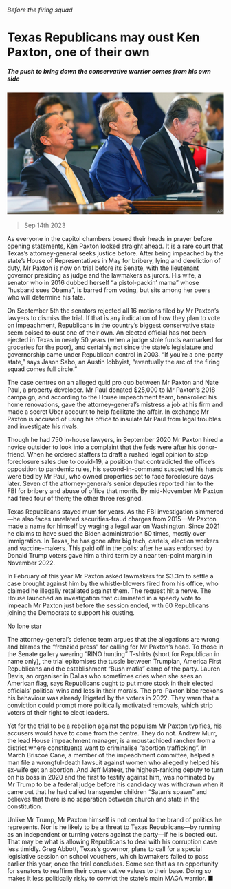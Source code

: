 ###### Before the firing squad

# Texas Republicans may oust Ken Paxton, one of their own 

##### The push to bring down the conservative warrior comes from his own side 

![image](images/20230916_USP004.jpg) 

> Sep 14th 2023 

As everyone in the capitol chambers bowed their heads in prayer before opening statements, Ken Paxton looked straight ahead. It is a rare court that Texas’s attorney-general seeks justice before. After being impeached by the state’s House of Representatives in May for bribery, lying and dereliction of duty, Mr Paxton is now on trial before its Senate, with the lieutenant governor presiding as judge and the lawmakers as jurors. His wife, a senator who in 2016 dubbed herself “a pistol-packin’ mama” whose “husband sues Obama”, is barred from voting, but sits among her peers who will determine his fate.

On September 5th the senators rejected all 16 motions filed by Mr Paxton’s lawyers to dismiss the trial. If that is any indication of how they plan to vote on impeachment, Republicans in the country’s biggest conservative state seem poised to oust one of their own. An elected official has not been ejected in Texas in nearly 50 years (when a judge stole funds earmarked for groceries for the poor), and certainly not since the state’s legislature and governorship came under Republican control in 2003. “If you’re a one-party state,” says Jason Sabo, an Austin lobbyist, “eventually the arc of the firing squad comes full circle.” 

The case centres on an alleged quid pro quo between Mr Paxton and Nate Paul, a property developer. Mr Paul donated $25,000 to Mr Paxton’s 2018 campaign, and according to the House impeachment team, bankrolled his home renovations, gave the attorney-general’s mistress a job at his firm and made a secret Uber account to help facilitate the affair. In exchange Mr Paxton is accused of using his office to insulate Mr Paul from legal troubles and investigate his rivals.

Though he had 750 in-house lawyers, in September 2020 Mr Paxton hired a novice outsider to look into a complaint that the feds were after his donor-friend. When he ordered staffers to draft a rushed legal opinion to stop foreclosure sales due to covid-19, a position that contradicted the office’s opposition to pandemic rules, his second-in-command suspected his hands were tied by Mr Paul, who owned properties set to face foreclosure days later. Seven of the attorney-general’s senior deputies reported him to the FBI for bribery and abuse of office that month. By mid-November Mr Paxton had fired four of them; the other three resigned.

Texas Republicans stayed mum for years. As the FBI investigation simmered—he also faces unrelated securities-fraud charges from 2015—Mr Paxton made a name for himself by waging a legal war on Washington. Since 2021 he claims to have sued the Biden administration 50 times, mostly over immigration. In Texas, he has gone after big tech, cartels, election workers and vaccine-makers. This paid off in the polls: after he was endorsed by Donald Trump voters gave him a third term by a near ten-point margin in November 2022. 

In February of this year Mr Paxton asked lawmakers for $3.3m to settle a case brought against him by the whistle-blowers fired from his office, who claimed he illegally retaliated against them. The request hit a nerve. The House launched an investigation that culminated in a speedy vote to impeach Mr Paxton just before the session ended, with 60 Republicans joining the Democrats to support his ousting. 

No lone star

The attorney-general’s defence team argues that the allegations are wrong and blames the “frenzied press” for calling for Mr Paxton’s head. To those in the Senate gallery wearing “RINO hunting” T-shirts (short for Republican in name only), the trial epitomises the tussle between Trumpian, America First Republicans and the establishment “Bush mafia” camp of the party. Lauren Davis, an organiser in Dallas who sometimes cries when she sees an American flag, says Republicans ought to put more stock in their elected officials’ political wins and less in their morals. The pro-Paxton bloc reckons his behaviour was already litigated by the voters in 2022. They warn that a conviction could prompt more politically motivated removals, which strip voters of their right to elect leaders. 

Yet for the trial to be a rebellion against the populism Mr Paxton typifies, his accusers would have to come from the centre. They do not. Andrew Murr, the lead House impeachment manager, is a moustachioed rancher from a district where constituents want to criminalise “abortion trafficking”. In March Briscoe Cane, a member of the impeachment committee, helped a man file a wrongful-death lawsuit against women who allegedly helped his ex-wife get an abortion. And Jeff Mateer, the highest-ranking deputy to turn on his boss in 2020 and the first to testify against him, was nominated by Mr Trump to be a federal judge before his candidacy was withdrawn when it came out that he had called transgender children “Satan’s spawn” and believes that there is no separation between church and state in the constitution. 

Unlike Mr Trump, Mr Paxton himself is not central to the brand of politics he represents. Nor is he likely to be a threat to Texas Republicans—by running as an independent or turning voters against the party—if he is booted out. That may be what is allowing Republicans to deal with his corruption case less timidly. Greg Abbott, Texas’s governor, plans to call for a special legislative session on school vouchers, which lawmakers failed to pass earlier this year, once the trial concludes. Some see that as an opportunity for senators to reaffirm their conservative values to their base. Doing so makes it less politically risky to convict the state’s main MAGA warrior. ■



